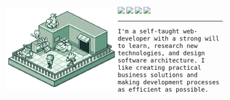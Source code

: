 <!--
**maxwelldemaio/maxwelldemaio** is a ✨ _special_ ✨ repository because its `README.md` (this file) appears on your GitHub profile.

Here are some ideas to get you started:

- 🔭 I’m currently working on ...
- 🌱 I’m currently learning ...
- 👯 I’m looking to collaborate on ...
- 🤔 I’m looking for help with ...
- 💬 Ask me about ...
- 📫 How to reach me: ...
- 😄 Pronouns: ...
- ⚡ Fun fact: ...
-->

<p>
    <img src="pokemon_blue.gif" width="260px" align="left" alt="Image from: https://tacciane.tumblr.com/">
    <div>
        <a href="https://maxwelldemaio.github.io/"><img src="https://img.shields.io/badge/-My%20Website-black?style=flat"></a>
        <a href="https://maxwelldemaio.github.io/"><img src="https://img.shields.io/badge/-LinkedIn-black?style=flat"></a>
        <a href="https://twitter.com/maxwelldemaio"><img src="https://img.shields.io/badge/-Twitter-black?style=flat"></a>
        <a href="https://duome.eu/maxwelldemaio"><img src="https://img.shields.io/badge/Duolingo-black?style=flat"></a>
        <br>
        <hr>
        <samp>
        I'm a self-taught web-developer with a strong will to learn, research new technologies, and design software architecture. I like creating practical business solutions and making development processes as efficient as possible.
        </samp>
        <br>
    </div>
</p>